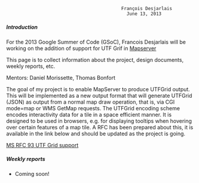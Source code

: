                                                                                                                              
                                               François Desjarlais                                                     
                                                 June 13, 2013 

##### Introduction

For the 2013 Google Summer of Code (GSoC), Francois Desjarlais will be working on the addition of support for UTF Grif in [Mapserver](http://mapserver.org/)

This page is to collect information about the project, design documents, weekly reports, etc.

Mentors: Daniel Morissette, Thomas Bonfort

The goal of my project is to enable MapServer to produce UTFGrid output. This will be implemented as a new output format that will generate UTFGrid (JSON) as output from a normal map draw operation, that is, via CGI mode=map or WMS GetMap requests. The UTFGrid encoding scheme encodes interactivity data for a tile in a space efficient manner. It is designed to be used in browsers, e.g. for displaying tooltips when hovering over certain features of a map tile. A RFC has been prepared about this, it is available in the link below and should be updated as the project is going.

[MS RFC 93 UTF Grid support](http://mapserver.org/development/rfc/ms-rfc-93.html)

##### Weekly reports

* Coming soon!

